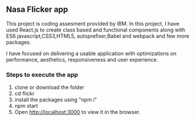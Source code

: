
## Nasa Flicker app 
This project is coding assesment provided by IBM.
In this project, I have used React.js to create class based and functional components along with ES6 javascript,CSS3,HTML5, autoprefixer,Babel and webpack and few more packages.

I have focused on delivering a usable application with optimizations on performance, aesthetics, responsiveness and user experience.

### Steps to execute the app
1. clone or download the folder
2. cd flickr
3. install the packages using "npm i"
4. npm start
5. Open [http://localhost:3000](http://localhost:3000) to view it in the browser.

